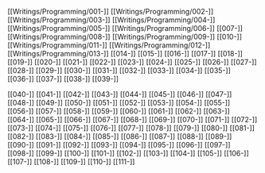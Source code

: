 [[Writings/Programming/001-]]
[[Writings/Programming/002-]]
[[Writings/Programming/003-]]
[[Writings/Programming/004-]]
[[Writings/Programming/005-]]
[[Writings/Programming/006-]]
[[007-]]
[[Writings/Programming/008-]]
[[Writings/Programming/009-]]
[[010-]]
[[Writings/Programming/011-]]
[[Writings/Programming/012-]]
[[Writings/Programming/013-]]
[[014-]]
[[015-]]
[[016-]]
[[017-]]
[[018-]]
[[019-]]
[[020-]]
[[021-]]
[[022-]]
[[023-]]
[[024-]]
[[025-]]
[[026-]]
[[027-]]
[[028-]]
[[029-]]
[[030-]]
[[031-]]
[[032-]]
[[033-]]
[[034-]]
[[035-]]
[[036-]]
[[037-]]
[[038-]]
[[039-]]

[[040-]]
[[041-]]
[[042-]]
[[043-]]
[[044-]]
[[045-]]
[[046-]]
[[047-]]
[[048-]]
[[049-]]
[[050-]]
[[051-]]
[[052-]]
[[053-]]
[[054-]]
[[055-]]
[[056-]]
[[057-]]
[[058-]]
[[059-]]
[[060-]]
[[061-]]
[[062-]]
[[063-]]
[[064-]]
[[065-]]
[[066-]]
[[067-]]
[[068-]]
[[069-]]
[[070-]]
[[071-]]
[[072-]]
[[073-]]
[[074-]]
[[075-]]
[[076-]]
[[077-]]
[[078-]]
[[079-]]
[[080-]]
[[081-]]
[[082-]]
[[083-]]
[[084-]]
[[085-]]
[[086-]]
[[087-]]
[[088-]]
[[089-]]
[[090-]]
[[091-]]
[[092-]]
[[093-]]
[[094-]]
[[095-]]
[[096-]]
[[097-]]
[[098-]]
[[099-]]
[[100-]]
[[101-]]
[[102-]]
[[103-]]
[[104-]]
[[105-]]
[[106-]]
[[107-]]
[[108-]]
[[109-]]
[[110-]]
[[111-]]

